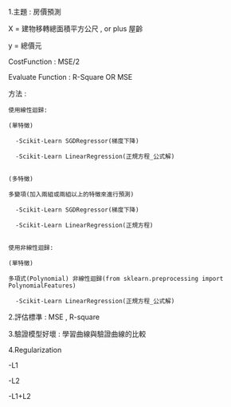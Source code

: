 1.主題 : 房價預測

  X = 建物移轉總面積平方公尺 , or plus 屋齡 

  y = 總價元

  CostFunction : MSE/2

  Evaluate Function : R-Square OR MSE

  方法 :

    使用線性迴歸:
  
    (單特徵)
  
      -Scikit-Learn SGDRegressor(梯度下降)
    
      -Scikit-Learn LinearRegression(正規方程_公式解)
  
  
    (多特徵)
  
    多變項(加入兩組或兩組以上的特徵來進行預測)
  
      -Scikit-Learn SGDRegressor(梯度下降)
    
      -Scikit-Learn LinearRegression(正規方程)
  
  
    使用非線性迴歸:
  
    (單特徵)
  
    多項式(Polynomial) 非線性迴歸(from sklearn.preprocessing import PolynomialFeatures)
  
      -Scikit-Learn LinearRegression(正規方程_公式解)
  
    

2.評估標準 : MSE , R-square

3.驗證模型好壞 : 學習曲線與驗證曲線的比較

4.Regularization

  -L1

  -L2
  
  -L1+L2
